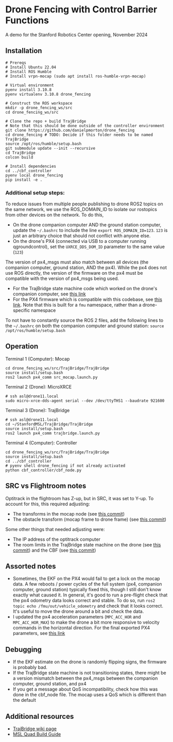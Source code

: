 # Drone Fencing with Control Barrier Functions

A demo for the Stanford Robotics Center opening, November 2024

## Installation

```
# Prereqs
# Install Ubuntu 22.04
# Install ROS Humble
# Install vrpn-mocap (sudo apt install ros-humble-vrpn-mocap)

# Virtual environment
pyenv install 3.10.8
pyenv virtualenv 3.10.8 drone_fencing

# Construct the ROS workspace
mkdir -p drone_fencing_ws/src
cd drone_fencing_ws/src

# Clone the repo + build TrajBridge
# Note that this should be done outside of the controller environment
git clone https://github.com/danielpmorton/drone_fencing
cd drone_fencing # TODO: Decide if this folder needs to be named TrajBridge
source /opt/ros/humble/setup.bash
git submodule update --init --recursive
cd TrajBridge
colcon build

# Install dependencies
cd ../cbf_controller
pyenv local drone_fencing
pip install -e .
```

### Additional setup steps:

To reduce issues from multiple people publishing to drone ROS2 topics on the same network, we use the ROS_DOMAIN_ID to isolate our rostopics from other devices on the network. To do this,
- On the drone companion computer AND the ground station computer, update the `~/.bashrc` to include the line `export ROS_DOMAIN_ID=123`. `123` is just an arbitrary choice that should not conflict with anyone else. 
- On the drone's PX4 (connected via USB to a computer running qgroundcontrol), set the `UXRCE_DDS_DOM_ID` parameter to the same value (`123`)

The version of px4_msgs must also match between all devices (the companion computer, ground station, AND the px4). While the px4 does not use ROS directly, the version of the firmware on the px4 must be compatible with the version of px4_msgs being used. 
- For the TrajBridge state machine code which worked on the drone's companion computer, see [this link](https://github.com/danielpmorton/trajbridge_fencing)
- For the PX4 firmware which is compatible with this codebase, see [this link](https://drive.google.com/file/d/1fcM4B2ZX2NEXhMTd7MIiBsnSKaGJbeuI/view?usp=drive_link). Note that this is built for a `fmu` namespace, rather than a drone-specific namespace

To not have to constantly source the ROS 2 files, add the following lines to the `~/.bashrc` on both the companion computer and ground station: `source /opt/ros/humble/setup.bash` 


## Operation

Terminal 1 (Computer): Mocap
```
cd drone_fencing_ws/src/TrajBridge/TrajBridge
source install/setup.bash
ros2 launch px4_comm src_mocap.launch.py
```
Terminal 2 (Drone): MicroXRCE
```
# ssh asl@drone11.local
sudo micro-xrce-dds-agent serial --dev /dev/ttyTHS1 --baudrate 921600 
```
Terminal 3 (Drone): TrajBridge
```
# ssh asl@drone11.local
cd ~/StanfordMSL/TrajBridge/TrajBridge
source install/setup.bash
ros2 launch px4_comm trajbridge.launch.py
```
Terminal 4 (Computer): Controller
```
cd drone_fencing_ws/src/TrajBridge/TrajBridge
source install/setup.bash
cd ../cbf_controller
# pyenv shell drone_fencing if not already activated
python cbf_controller/cbf_node.py
```

## SRC vs Flightroom notes

Optitrack in the flightroom has Z-up, but in SRC, it was set to Y-up. To account for this, this required adjusting:
- The transforms in the mocap node (see [this commit](https://github.com/danielpmorton/drone_fencing/commit/a2faf303e8ff1dbb1ecb119dfbcb5b255214821c))
- The obstacle transform (mocap frame to drone frame) (see [this commit](https://github.com/danielpmorton/drone_fencing/commit/def7f226dd01ed4a1ef6fbec79e3b0fdfa348fff))

Some other things that needed adjusting were:
- The IP address of the optitrack computer
- The room limits in the TrajBridge state machine on the drone (see [this commit](https://github.com/danielpmorton/trajbridge_fencing/commit/dde5424490852301d6f67326d0eb744492c877c4)) and the CBF (see [this commit](https://github.com/danielpmorton/drone_fencing/commit/def7f226dd01ed4a1ef6fbec79e3b0fdfa348fff))

## Assorted notes

- Sometimes, the EKF on the PX4 would fail to get a lock on the mocap data. A few reboots / power cycles of the full system (px4, companion computer, ground station) typically fixed this, though I still don't know exactly what caused it. In general, it's good to run a pre-flight check that the px4 odometry data looks correct and stable. To do so, run `ros2 topic echo /fmu/out/vehicle_odometry` and check that it looks correct. It's useful to move the drone around a bit and check the data.
- I updated the px4 acceleration parameters (`MPC_ACC_HOR` and `MPC_ACC_HOR_MAX`) to make the drone a bit more responsive to velocity commands in the horizontal direction. For the final exported PX4 parameters, see [this link](https://drive.google.com/file/d/1av-afm3RLSJTzFyXxPk46MqBAAfgHmd-/view?usp=sharing)

## Debugging

- If the EKF estimate on the drone is randomly flipping signs, the firmware is probably bad.
- If the TrajBridge state machine is not transitioning states, there might be a version mismatch between the px4_msgs between the companion computer, ground station, and px4
- If you get a message about QoS incompatibility, check how this was done in the cbf_node file. The mocap uses a QoS which is different than the default

## Additional resources

- [TrajBridge wiki page](https://github.com/StanfordMSL/TrajBridge/wiki)
- [MSL Quad Build Guide](https://docs.google.com/presentation/d/1GplwG5dU9iBMCfxJVyR89wg4f9wwwXytaCo_LqSN5lc/edit?usp=sharing)